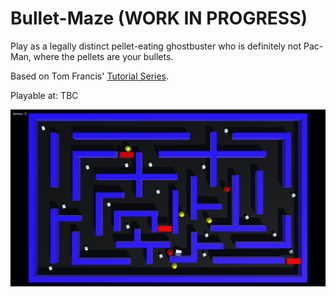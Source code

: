 # Bullet-Maze (WORK IN PROGRESS)
Play as a legally distinct pellet-eating ghostbuster who is definitely not Pac-Man, where the pellets are your bullets.

Based on Tom Francis' [Tutorial Series](https://www.youtube.com/watch?v=K2OGes1-b6E).

Playable at: TBC

![Screenshot](/Screenshot1.PNG)
